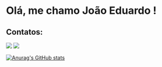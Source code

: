 # Olá, me chamo João Eduardo !

## Contatos:

<div>

<a href="https://instagram.com/mecduduu" target="_blank"><img src="https://img.shields.io/badge/-Instagram-%23E4405F?style=for-the-badge&logo=instagram&logoColor=white" target="_blank"></a>
<a href="https://www.linkedin.com/in/joão-eduardo-de-liz-da-silva-aa3230197/" target="_blank"><img src="https://img.shields.io/badge/-LinkedIn-%230077B5?style=for-the-badge&logo=linkedin&logoColor=white" target="_blank"></a>   
</div>

[![Anurag's GitHub stats](https://github-readme-stats.vercel.app/api?username=JoaoEduardoz)](https://github.com/JoaoEduardoz/github-readme-stats)
